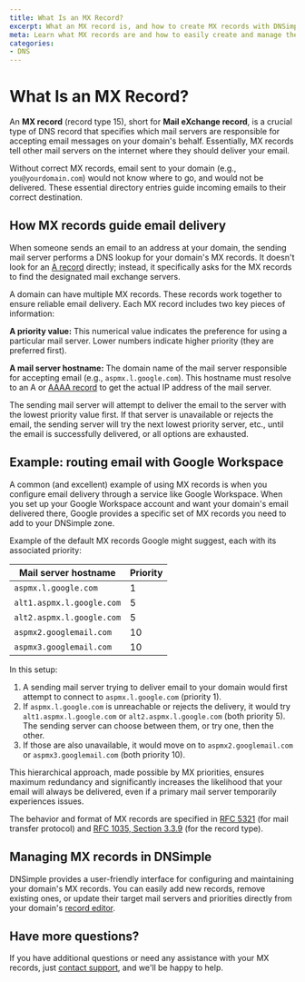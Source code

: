 ```yaml
---
title: What Is an MX Record?
excerpt: What an MX record is, and how to create MX records with DNSimple.
meta: Learn what MX records are and how to easily create and manage them with DNSimple to ensure proper email delivery for your domain. Get started today!
categories:
- DNS
---
```


# What Is an MX Record?

An **MX record** (record type 15), short for **Mail eXchange record**, is a crucial type of DNS record that specifies which mail servers are responsible for accepting email messages on your domain's behalf. Essentially, MX records tell other mail servers on the internet where they should deliver your email.

Without correct MX records, email sent to your domain (e.g., `you@yourdomain.com`) would not know where to go, and would not be delivered. These essential directory entries guide incoming emails to their correct destination.

## How MX records guide email delivery
When someone sends an email to an address at your domain, the sending mail server performs a DNS lookup for your domain's MX records. It doesn't look for an [A record](/articles/a-record/) directly; instead, it specifically asks for the MX records to find the designated mail exchange servers.

A domain can have multiple MX records. These records work together to ensure reliable email delivery. Each MX record includes two key pieces of information:

**A priority value:** This numerical value indicates the preference for using a particular mail server. Lower numbers indicate higher priority (they are preferred first).

**A mail server hostname:** The domain name of the mail server responsible for accepting email (e.g., `aspmx.l.google.com`). This hostname must resolve to an A or [AAAA record](/articles/aaaa-record/) to get the actual IP address of the mail server.

The sending mail server will attempt to deliver the email to the server with the lowest priority value first. If that server is unavailable or rejects the email, the sending server will try the next lowest priority server, etc., until the email is successfully delivered, or all options are exhausted.

## Example: routing email with Google Workspace
A common (and excellent) example of using MX records is when you configure email delivery through a service like Google Workspace. When you set up your Google Workspace account and want your domain's email delivered there, Google provides a specific set of MX records you need to add to your DNSimple zone.

Example of the default MX records Google might suggest, each with its associated priority:

| Mail server hostname | Priority |
|--------|-----------|
|`aspmx.l.google.com`| 1 |
|`alt1.aspmx.l.google.com`| 5|
|`alt2.aspmx.l.google.com`| 5 |
|`aspmx2.googlemail.com`| 10|
|`aspmx3.googlemail.com`| 10|

In this setup:

1. A sending mail server trying to deliver email to your domain would first attempt to connect to `aspmx.l.google.com` (priority 1).
1. If `aspmx.l.google.com` is unreachable or rejects the delivery, it would try `alt1.aspmx.l.google.com` or `alt2.aspmx.l.google.com` (both priority 5). The sending server can choose between them, or try one, then the other.
1. If those are also unavailable, it would move on to `aspmx2.googlemail.com` or `aspmx3.googlemail.com` (both priority 10).

This hierarchical approach, made possible by MX priorities, ensures maximum redundancy and significantly increases the likelihood that your email will always be delivered, even if a primary mail server temporarily experiences issues.

The behavior and format of MX records are specified in [RFC 5321](https://datatracker.ietf.org/doc/html/rfc5321) (for mail transfer protocol) and [RFC 1035, Section 3.3.9](https://datatracker.ietf.org/doc/html/rfc1035#section-3.3.9) (for the record type).

## Managing MX records in DNSimple
DNSimple provides a user-friendly interface for configuring and maintaining your domain's MX records. You can easily add new records, remove existing ones, or update their target mail servers and priorities directly from your domain's [record editor](/articles/record-editor/).

## Have more questions?
If you have additional questions or need any assistance with your MX records, just [contact support](https://dnsimple.com/feedback), and we'll be happy to help.
